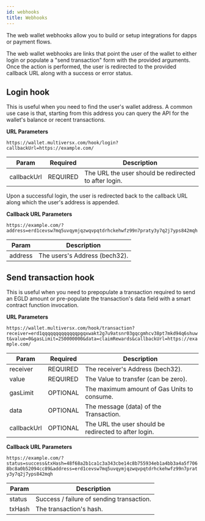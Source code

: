 ```yaml
---
id: webhooks
title: Webhooks
---
```


[comment]: # (mx-context)

The web wallet webhooks allow you to build or setup integrations for dapps or payment flows.

The web wallet webhooks are links that point the user of the wallet to either login or populate a "send transaction" form with the provided arguments. Once the action is performed, the user is redirected to the provided callback URL along with a success or error status.

[comment]: # (mx-context)

## **Login hook**

This is useful when you need to find the user's wallet address. A common use case is that, starting from this address you can query the API for the wallet's balance or recent transactions.

__URL Parameters__

`https://wallet.multiversx.com/hook/login?callbackUrl=https://example.com/`

| Param           | Required                                  | Description                                           |
| -------------   | ----------------------------------------- | ----------------------------------------------------- |
| callbackUrl     | <span class="text-danger">REQUIRED</span> | The URL the user should be redirected to after login. |

Upon a successful login, the user is redirected back to the callback URL along which the user's address is appended.

__Callback URL Parameters__

`https://example.com/?address=erd1cevsw7mq5uvqymjqzwqvpqtdrhckehwfz99n7praty3y7q2j7yps842mqh`

| Param           | Description                     |
| -------------   | ------------------------------- |
| address         | The users's Address (bech32).   |

[comment]: # (mx-context)

## **Send transaction hook**

This is useful when you need to prepopulate a transaction required to send an EGLD amount or pre-populate the transaction's data field with a smart contract function invocation.

__URL Parameters__

`https://wallet.multiversx.com/hook/transaction?receiver=erd1qqqqqqqqqqqqqpgqxwakt2g7u9atsnr03gqcgmhcv38pt7mkd94q6shuwt&value=0&gasLimit=250000000&data=claimRewards&callbackUrl=https://example.com/`

| Param         | Required                                  | Description                                           |
| ------------- | ----------------------------------------- | ----------------------------------------------------- |
| receiver      | <span class="text-danger">REQUIRED</span> | The receiver's Address (bech32).                      |
| value         | <span class="text-danger">REQUIRED</span> | The Value to transfer (can be zero).                  |
| gasLimit      | <span class="text-normal">OPTIONAL</span> | The maximum amount of Gas Units to consume.           |
| data          | <span class="text-normal">OPTIONAL</span> | The message (data) of the Transaction.                |
| callbackUrl   | <span class="text-normal">OPTIONAL</span> | The URL the user should be redirected to after login. |

__Callback URL Parameters__

`https://example.com/?status=success&txHash=48f68a2b1ca1c3a343cbe14c8b755934eb1a4bb3a4a5f7068bc8a0b52094cc89&address=erd1cevsw7mq5uvqymjqzwqvpqtdrhckehwfz99n7praty3y7q2j7yps842mqh`

| Param           | Description                               |
| -------------   | ----------------------------------------- |
| status          | Success / failure of sending transaction. |
| txHash          | The transaction's hash.                   |
